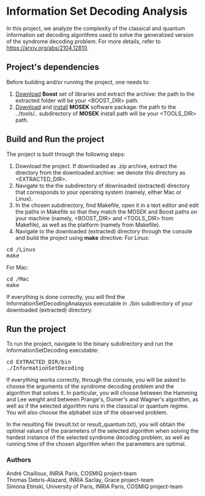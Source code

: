 # Information Set Decoding Analysis
In this project, we analyze the complexity of the classical and quantum information set decoding algorithms used to solve the generalized version of the syndrome decoding problem. For more details, refer to https://arxiv.org/abs/2104.12810.

## Project's dependencies

Before building and/or running the project, one needs to:  
1. [Download](https://www.boost.org/users/download/) **Boost** set of libraries and extract the archive: the path to the extracted folder will be your <BOOST_DIR> path.
2. [Download](https://www.mosek.com/downloads/) and [install](https://docs.mosek.com/9.2/cxxfusion/install-interface.html#testing-the-installation-and-compiling-examples) **MOSEK** software package: the path to the ../tools/.. subdirectory of **MOSEK** install path will be your <TOOLS_DIR> path.


## Build and Run the project

The project is built through the following steps:

1. Download the project. If downloaded as .zip archive, extract the directory from the downloaded archive: we denote this directory as <EXTRACTED_DIR>.
2. Navigate to the the subdirectory of downloaded (extracted) directory that corresponds to your operating system (namely, either Mac or Linux).
3. In the chosen subdirectory, find Makefile, open it in a text editor and edit the paths in Makefile so that they match the MOSEK and Boost paths on your machine (namely, <BOOST_DIR> and <TOOLS_DIR> from Makefile), as well as the platform (namely <PLATFORM> from Makefile).
4. Navigate to the downloaded (extracted) directory through the console and build the project using **make** directive:
For Linux:
<pre translate="no" dir="ltr" is-upgraded="">cd <EXTRACTED_DIR>/Linux
make
</pre>
For Mac:
<pre translate="no" dir="ltr" is-upgraded="">cd <EXTRACTED_DIR>/Mac
make
</pre>

If everything is done correctly, you will find the InformationSetDecodingAnalaysis executable in ./bin subdirectory of your downloaded (extracted) directory.

## Run the project

To run the project, navigate to the binary subdirectory and run the InformationSetDecoding executable:
<pre translate="no" dir="ltr" is-upgraded="">cd EXTRACTED_DIR/bin
./InformationSetDecoding
</pre>

If everything works correctly, through the console, you will be asked to choose the arguments of the syndrome decoding problem and the algorithm that solves it. In particular, you will choose between the Hamming and Lee weight and between Prange's, Dumer's and Wagner's algorithm, as well as if the selected algorithm runs in the classical or quantum regime. You will also choose the alphabet size of the observed problem.

In the resulting file (result.txt or result_quantum.txt), you will obtain the optimal values of the parameters of the selected algorithm when solving the hardest instance of the selected syndrome decoding problem, as well as running time of the chosen algorithm when the parameters are optimal.

### Authors
André Chailloux, INRIA Paris, COSMIQ project-team  
Thomas Debris-Alazard, INRIA Saclay, Grace project-team  
Simona Etinski, University of Paris, INRIA Paris, COSMIQ project-team  
